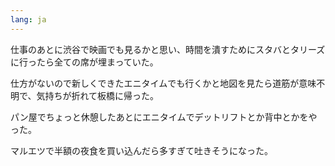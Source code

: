 ```yaml
---
lang: ja
---
```


仕事のあとに渋谷で映画でも見るかと思い、時間を潰すためにスタバとタリーズに行ったら全ての席が埋まっていた。

仕方がないので新しくできたエニタイムでも行くかと地図を見たら道筋が意味不明で、気持ちが折れて板橋に帰った。

パン屋でちょっと休憩したあとにエニタイムでデットリフトとか背中とかをやった。

マルエツで半額の夜食を買い込んだら多すぎて吐きそうになった。
